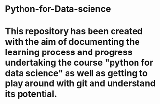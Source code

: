 # Python-for-Data-science
# This repository has been created with the aim of documenting the learning process and progress undertaking the course "python for data science" as well as getting to play around with git and understand its potential.
